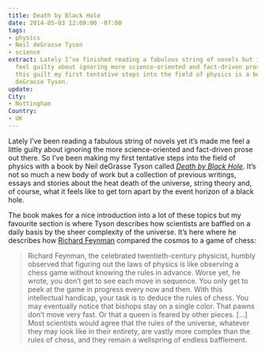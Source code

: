 ```yaml
---
title: Death by Black Hole
date: 2014-05-03 12:09:00 -07:00
tags:
- physics
- Neil deGrasse Tyson
- science
extract: Lately I’ve finished reading a fabulous string of novels but it’s made me
  feel guilty about ignoring more science-oriented and fact-driven prose. Thanks to
  this guilt my first tentative steps into the field of physics is a book by Neil
  deGrasse Tyson.
update: 
City:
- Nottingham
Country:
- UK
---
```


Lately I’ve been reading a fabulous string of novels yet it’s made me feel a little guilty about ignoring the more science-oriented and fact-driven prose out there. So I’ve been making my first tentative steps into the field of physics with a book by Neil deGrasse Tyson called *[Death by Black Hole](http://www.amazon.co.uk/Death-Black-Hole-Cosmic-Quandaries/dp/0393330168)*. It’s not so much a new body of work but a collection of previous writings, essays and stories about the heat death of the universe, string theory and, of course, what it feels like to get torn apart by the event horizon of a black hole. 

The book makes for a nice introduction into a lot of these topics but my favourite section is where Tyson describes how scientists are baffled on a daily basis by the sheer complexity of the universe. It’s here where he describes how [Richard Feynman](http://en.wikipedia.org/wiki/Richard_Feynman) compared the cosmos to a game of chess: 

> Richard Feynman, the celebrated twentieth-century physicist, humbly observed that figuring out the laws of physics is like observing a chess game without knowing the rules in advance. Worse yet, he wrote, you don’t get to see each move in sequence. You only get to peek at the game in progress every now and then. With this intellectual handicap, your task is to deduce the rules of chess. You may eventually notice that bishops stay on a single color. That pawns don’t move very fast. Or that a queen is feared by other pieces. [...] Most scientists would agree that the rules of the universe, whatever they may look like in their entirety, are vastly more complex than the rules of chess, and they remain a wellspring of endless bafflement.
